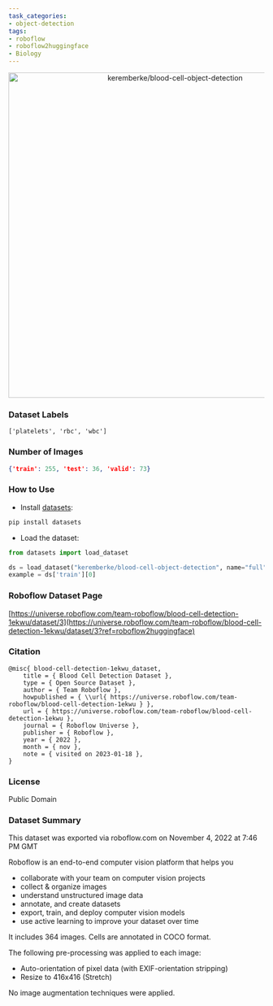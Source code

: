 ```yaml
---
task_categories:
- object-detection
tags:
- roboflow
- roboflow2huggingface
- Biology
---
```


<div align="center">
  <img width="640" alt="keremberke/blood-cell-object-detection" src="https://huggingface.co/datasets/keremberke/blood-cell-object-detection/resolve/main/thumbnail.jpg">
</div>

### Dataset Labels

```
['platelets', 'rbc', 'wbc']
```


### Number of Images

```json
{'train': 255, 'test': 36, 'valid': 73}
```


### How to Use

- Install [datasets](https://pypi.org/project/datasets/):

```bash
pip install datasets
```

- Load the dataset:

```python
from datasets import load_dataset

ds = load_dataset("keremberke/blood-cell-object-detection", name="full")
example = ds['train'][0]
```

### Roboflow Dataset Page
[https://universe.roboflow.com/team-roboflow/blood-cell-detection-1ekwu/dataset/3](https://universe.roboflow.com/team-roboflow/blood-cell-detection-1ekwu/dataset/3?ref=roboflow2huggingface)

### Citation

```
@misc{ blood-cell-detection-1ekwu_dataset,
    title = { Blood Cell Detection Dataset },
    type = { Open Source Dataset },
    author = { Team Roboflow },
    howpublished = { \\url{ https://universe.roboflow.com/team-roboflow/blood-cell-detection-1ekwu } },
    url = { https://universe.roboflow.com/team-roboflow/blood-cell-detection-1ekwu },
    journal = { Roboflow Universe },
    publisher = { Roboflow },
    year = { 2022 },
    month = { nov },
    note = { visited on 2023-01-18 },
}
```

### License
Public Domain

### Dataset Summary
This dataset was exported via roboflow.com on November 4, 2022 at 7:46 PM GMT

Roboflow is an end-to-end computer vision platform that helps you
* collaborate with your team on computer vision projects
* collect & organize images
* understand unstructured image data
* annotate, and create datasets
* export, train, and deploy computer vision models
* use active learning to improve your dataset over time

It includes 364 images.
Cells are annotated in COCO format.

The following pre-processing was applied to each image:
* Auto-orientation of pixel data (with EXIF-orientation stripping)
* Resize to 416x416 (Stretch)

No image augmentation techniques were applied.



